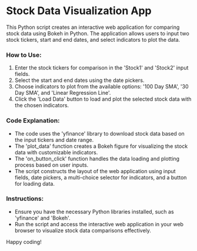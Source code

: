 
# Stock Data Visualization App


This Python script creates an interactive web application for comparing stock data using Bokeh in Python. The application allows users to input two stock tickers, start and end dates, and select indicators to plot the data.

### How to Use:
1. Enter the stock tickers for comparison in the 'Stock1' and 'Stock2' input fields.
2. Select the start and end dates using the date pickers.
3. Choose indicators to plot from the available options: '100 Day SMA', '30 Day SMA', and 'Linear Regression Line'.
4. Click the 'Load Data' button to load and plot the selected stock data with the chosen indicators.

### Code Explanation:
- The code uses the 'yfinance' library to download stock data based on the input tickers and date range.
- The 'plot_data' function creates a Bokeh figure for visualizing the stock data with customizable indicators.
- The 'on_button_click' function handles the data loading and plotting process based on user inputs.
- The script constructs the layout of the web application using input fields, date pickers, a multi-choice selector for indicators, and a button for loading data.

### Instructions:
- Ensure you have the necessary Python libraries installed, such as 'yfinance' and 'Bokeh'.
- Run the script and access the interactive web application in your web browser to visualize stock data comparisons effectively.

 Happy coding!
